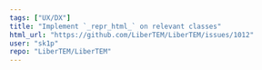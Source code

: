 ```yaml
---
tags: ["UX/DX"]
title: "Implement `_repr_html_` on relevant classes"
html_url: "https://github.com/LiberTEM/LiberTEM/issues/1012"
user: "sk1p"
repo: "LiberTEM/LiberTEM"
---
```


